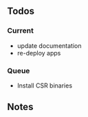 ## Todos

### Current
- update documentation
- re-deploy apps

### Queue
- Install CSR binaries
    
## Notes

